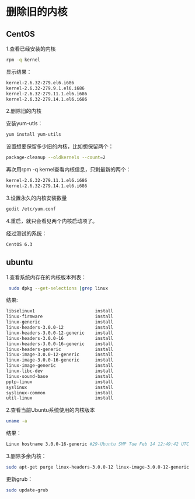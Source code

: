# 删除旧的内核

## CentOS

1.查看已经安装的内核

```bash
rpm -q kernel
```

显示结果：

```bash
kernel-2.6.32-279.el6.i686
kernel-2.6.32-279.9.1.el6.i686
kernel-2.6.32-279.11.1.el6.i686
kernel-2.6.32-279.14.1.el6.i686
```

2.删除旧的内核

安装yum-utls：

```bash
yum install yum-utils
```

设置想要保留多少旧的内核，比如想保留两个：

```bash
package-cleanup --oldkernels --count=2
```

再次用rpm -q kernel查看内核信息，只剩最新的两个：

```bash
kernel-2.6.32-279.11.1.el6.i686
kernel-2.6.32-279.14.1.el6.i686
```

3.设置永久的内核安装数量

```bash
gedit /etc/yum.conf
```

4.重启，就只会看见两个内核启动项了。

经过测试的系统：

    CentOS 6.3

## ubuntu

1.查看系统内存在的内核版本列表：

```bash
 sudo dpkg --get-selections |grep linux
```

结果:

```bash
libselinux1                       install
linux-firmware                    install
linux-generic                     install
linux-headers-3.0.0-12            install
linux-headers-3.0.0-12-generic    install
linux-headers-3.0.0-16            install
linux-headers-3.0.0-16-generic    install
linux-headers-generic             install
linux-image-3.0.0-12-generic      install
linux-image-3.0.0-16-generic      install
linux-image-generic               install
linux-libc-dev                    install
linux-sound-base                  install
pptp-linux                        install
syslinux                          install
syslinux-common                   install
util-linux                        install
```

2.查看当前Ubuntu系统使用的内核版本

```bash
uname -a
```

结果：

```bash
Linux hostname 3.0.0-16-generic #29-Ubuntu SMP Tue Feb 14 12:49:42 UTC 2012 i686 i686 i386 GNU/Linux
```

3.删除多余内核：

```bash
sudo apt-get purge linux-headers-3.0.0-12 linux-image-3.0.0-12-generic
```

更新grub：

```bash
sudo update-grub
```

